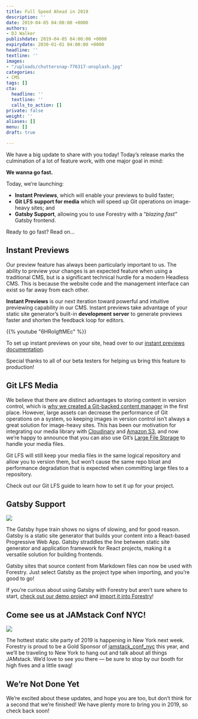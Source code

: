 ```yaml
---
title: Full Speed Ahead in 2019
description: ''
date: 2019-04-05 04:00:00 +0000
authors:
- DJ Walker
publishdate: 2019-04-05 04:00:00 +0000
expirydate: 2030-01-01 04:00:00 +0000
headline: ''
textline: ''
images:
- "/uploads/chuttersnap-776317-unsplash.jpg"
categories:
- CMS
tags: []
cta:
  headline: ''
  textline: ''
  calls_to_action: []
private: false
weight: ''
aliases: []
menu: []
draft: true

---
```

We have a big update to share with you today! Today’s release marks the culmination of a lot of feature work, with one major goal in mind:

**We wanna go fast.**

Today, we’re launching:

* **Instant Previews**, which will enable your previews to build faster;
* **Git LFS** **support for media** which will speed up Git operations on image-heavy sites; and
* **Gatsby Support**, allowing you to use Forestry with a “_blazing fast”_ Gatsby frontend.

Ready to go fast? Read on…

## Instant Previews

Our preview feature has always been particularly important to us. The ability to preview your changes is an expected feature when using a traditional CMS, but is a significant technical hurdle for a modern Headless CMS. This is because the website code and the management interface can exist so far away from each other.

**Instant Previews** is our next iteration toward powerful and intuitive previewing capability in our CMS. Instant previews take advantage of your static site generator’s built-in **development server** to generate previews faster and shorten the feedback loop for editors.

{{% youtube "6HRoIgftMEc" %}}

To set up instant previews on your site, head over to our [instant previews documentation](https://forestry.io/docs/previews/instant-previews/).

Special thanks to all of our beta testers for helping us bring this feature to production!

## Git LFS Media

We believe that there are distinct advantages to storing content in version control, which is [why we created a Git-backed content manager](https://forestry.io/blog/why-we-created-a-git-backed-content-manager/) in the first place. However, large assets can decrease the performance of Git operations on a system, so keeping images in version control isn’t always a great solution for image-heavy sites. This has been our motivation for integrating our media library with [Cloudinary](https://forestry.io/docs/media/s3/) and [Amazon S3](https://forestry.io/docs/media/s3/), and now we’re happy to announce that you can also use Git’s [Large File Storage](https://git-lfs.github.com/) to handle your media files.

Git LFS will still keep your media files in the same logical repository and allow you to version them, but won’t cause the same repo bloat and performance degradation that is expected when committing large files to a repository.

Check out our Git LFS guide to learn how to set it up for your project.

## Gatsby Support

![](/uploads/gatsby.svg)

The Gatsby hype train shows no signs of slowing, and for good reason. Gatsby is a static site generator that builds your content into a React-based Progressive Web App. Gatsby straddles the line between static site generator and application framework for React projects, making it a versatile solution for building frontends.

Gatsby sites that source content from Markdown files can now be used with Forestry. Just select Gatsby as the project type when importing, and you’re good to go!

If you’re curious about using Gatsby with Forestry but aren’t sure where to start, [check out our demo projec](https://forestryio.github.io/gatsby-starter-forestry/)t and [import it into Forestry](https://app.forestry.io/quick-start?repo=forestryio/gatsby-starter-forestry&branch=master&engine=gatsby)!

## Come see us at JAMstack Conf NYC!

![](/uploads/jamstackconf.png)

The hottest static site party of 2019 is happening in New York next week. Forestry is proud to be a Gold Sponsor of [jamstack_conf_nyc](https://jamstackconf.com/) this year, and we’ll be traveling to New York to hang out and talk about all things JAMstack. We’d love to see you there — be sure to stop by our booth for high fives and a little swag!

## We’re Not Done Yet

We’re excited about these updates, and hope you are too, but don’t think for a second that we’re finished! We have plenty more to bring you in 2019, so check back soon!